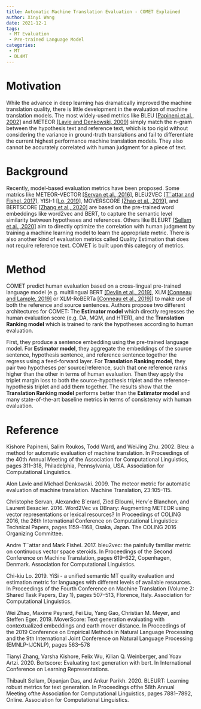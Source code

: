 ```yaml
---
title: Automatic Machine Translation Evaluation - COMET Explained
author: Xinyi Wang
date: 2021-12-1
tags:
 - MT Evaluation
 - Pre-trained Language Model
categories:
 - MT
 - DL4MT
---
```



# Motivation

While the advance in deep learning has dramatically improved the machine translation quality, there is little development in the evaluation of machine translation models. The most widely-used metrics like BLEU [[Papineni et al., 2002]](#bleu) and METEOR [[Lavie and Denkowski, 2009]](#meteor) simply match the n-gram between the hypothesis text and reference text, which is too rigid without considering the variance in ground-truth translations and fail to differentiate the current highest performance machine translation models. They also cannot be accurately correlated with human judgment for a piece of text. 

# Background

Recently, model-based evaluation metrics have been proposed. Some matrics like METEOR-VECTOR [[Servan et al., 2016]](#METEOR-VECTOR), BLEU2VEC [[T¨attar and Fishel, 2017]](#BLEU2VEC), YISI-1 [[Lo, 2019]](#YISI-1), MOVERSCORE [[Zhao et al., 2019]](#MOVERSCORE), and BERTSCORE [[Zhang et al., 2020]](#BERTSCORE) are based on the pre-trained word embeddings like word2vec and BERT, to capture the semantic level similarity between hypotheses and references. Others like BLEURT [[Sellam et al., 2020]](#BLEURT) aim to directly optimize the correlation with human judgment by training a machine learning model to learn the appropriate metric.  There is also another kind of evaluation metrics called Quality Estimation that does not require reference text. COMET is built upon this category of metrics.

# Method

COMET predict human evaluation based on a cross-lingual pre-trained language model (e.g. multilingual BERT [[Devlin et al., 2019]](#bert), XLM [[Conneau and Lample, 2019]](#xlm) or XLM-RoBERTa [[Conneau et al., 2019]](#roberta)) to make use of both the reference and source sentences. Authors propose two different architectures for COMET: The **Estimator model** which directly regresses the human evaluation score (e.g. DA, MQM, and HTER), and the **Translation Ranking model** which is trained to rank the hypotheses according to human evaluation.

First, they produce a sentence embedding using the pre-trained language model. For **Estimator model**, they aggregate the embeddings of the source sentence, hypothesis sentence, and reference sentence together the regress using a feed-forward layer. For **Translation Ranking model**, they pair two hypotheses per source/reference, such that one reference ranks higher than the other in terms of human evaluation. Then they apply the triplet margin loss to both the source-hypothesis triplet and the reference-hypothesis triplet and add them together. The results show that the **Translation Ranking model** performs better than the **Estimator model** and many state-of-the-art baseline metrics in terms of consistency with human evaluation.


# Reference

<a name="bleu">Kishore Papineni, Salim Roukos, Todd Ward, and WeiJing Zhu. 2002. Bleu: a method for automatic evaluation of machine translation. In Proceedings of the 40th Annual Meeting of the Association for Computational Linguistics, pages 311–318, Philadelphia, Pennsylvania, USA. Association for Computational
Linguistics.</a>

<a name="meteor">Alon Lavie and Michael Denkowski. 2009. The meteor metric for automatic evaluation of machine translation. Machine Translation, 23:105–115.</a>

<a name="METEOR-VECTOR">Christophe Servan, Alexandre B´erard, Zied Elloumi, Herv´e Blanchon, and Laurent Besacier. 2016. Word2Vec vs DBnary: Augmenting METEOR using vector representations or lexical resources? In Proceedings of COLING 2016, the 26th International Conference on Computational Linguistics: Technical Papers, pages 1159–1168, Osaka, Japan. The COLING 2016 Organizing Committee. </a>

<a name="BLEU2VEC">Andre T¨attar and Mark Fishel. 2017. bleu2vec: the painfully familiar metric on continuous vector space steroids. In Proceedings of the Second Conference on Machine Translation, pages 619–622, Copenhagen, Denmark. Association for Computational Linguistics.</a>

<a name="YISI-1">Chi-kiu Lo. 2019. YiSi - a unified semantic MT quality evaluation and estimation metric for languages with different levels of available resources. In Proceedings of the Fourth Conference on Machine Translation (Volume 2: Shared Task Papers, Day 1), pages 507–513, Florence, Italy. Association for Computational Linguistics.</a>

<a name="MOVERSCORE">Wei Zhao, Maxime Peyrard, Fei Liu, Yang Gao, Christian M. Meyer, and Steffen Eger. 2019. MoverScore: Text generation evaluating with contextualized embeddings and earth mover distance. In Proceedings of the 2019 Conference on Empirical Methods in Natural Language Processing and the 9th International Joint Conference on Natural Language Processing (EMNLP-IJCNLP), pages 563–578</a>

<a name="BERTSCORE">Tianyi Zhang, Varsha Kishore, Felix Wu, Kilian Q. Weinberger, and Yoav Artzi. 2020. Bertscore: Evaluating text generation with bert. In International Conference on Learning Representations.</a>

<a name="BLEURT">Thibault Sellam, Dipanjan Das, and Ankur Parikh. 2020. BLEURT: Learning robust metrics for text generation. In Proceedings ofthe 58th Annual Meeting ofthe Association for Computational Linguistics, pages 7881–7892, Online. Association for Computational Linguistics.</a>